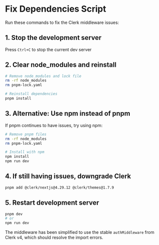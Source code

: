 # Fix Dependencies Script

Run these commands to fix the Clerk middleware issues:

## 1. Stop the development server
Press `Ctrl+C` to stop the current dev server

## 2. Clear node_modules and reinstall
```bash
# Remove node_modules and lock file
rm -rf node_modules
rm pnpm-lock.yaml

# Reinstall dependencies
pnpm install
```

## 3. Alternative: Use npm instead of pnpm
If pnpm continues to have issues, try using npm:

```bash
# Remove pnpm files
rm -rf node_modules
rm pnpm-lock.yaml

# Install with npm
npm install
npm run dev
```

## 4. If still having issues, downgrade Clerk
```bash
pnpm add @clerk/nextjs@4.29.12 @clerk/themes@1.7.9
```

## 5. Restart development server
```bash
pnpm dev
# or
npm run dev
```

The middleware has been simplified to use the stable `authMiddleware` from Clerk v4, which should resolve the import errors.
